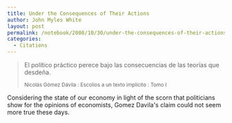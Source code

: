 ```yaml
---
title: Under the Consequences of Their Actions
author: John Myles White
layout: post
permalink: /notebook/2008/10/30/under-the-consequences-of-their-actions/
categories:
  - Citations
---
```


<blockquote>
<p>El político práctico perece bajo las consecuencias de las teorías que desdeña.</p>

<small>Nicolás Gómez Dávila : Escolios a un texto implícito : Tomo I</small>
</blockquote>

Considering the state of our economy in light of the scorn that politicians show for the opinions of economists, Gomez Davila's claim could not seem more true these days.
